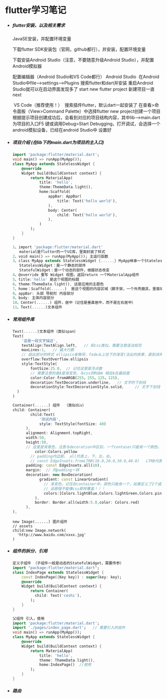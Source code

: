 # flutter学习笔记

- ##### flutter安装，以及相关需求

   JavaSE安装，并配置环境变量

   下载flutter SDK安装包（官网，github都行），并安装，配置环境变量

   下载安装Android Studio（注意，不要随意升级Android Studio），并配置Android模拟器

   配置编辑器（Android Studio和VS Code都行）
   	Android Studio
   ​	在Android Studio中file-->settings-->Plugins 搜索flutter和dart并安装
   ​	重启Android Studio就可以在启动界面发现多了 start new flutter project
   ​	新建项目一直next

   ​	VS Code（推荐使用！）
   ​	搜索插件flutter，默认dart一起安装了
   ​	在查看>命令面板（View>Command Palette）中选择flutter new project创建一个项目
   ​	根据提示项目创建成功后，会看到对应的项目结构内容，其中lib-->main.dart为项目的入口
   ​	F5 键或调用Debug>Start Debugging，打开调试，会选择一个android模拟设备，已经在android Studio中	设置好

- ##### 项目介绍 (在lib下的main.dart为项目的主入口)

  ```dart
  import 'package:flutter/material.dart';
  void main() => runApp(MyApp());
  class MyApp extends StatelessWidget {
      @override
      Widget build(BuildContext context) {
          return MaterialApp(
              title: 'hello',
              theme:ThemeData.light(),
              home:Scaffold(
                  appBar: AppBar(
                      title: Text('hello world'),
                  ),
                  body: Center(
                      child: Text('hello world'),
                  ),
              )
          );
      }
  }
  
  1、import 'package:flutter/material.dart'
     material是flutter的一个UI库，里面封装了样式
  2、void main() => runApp(MyApp()); 主运行函数
  3、class MyApp extends StatelessWidget {......} MyApp继承一个StatelessWidget类
     StatelessWidget：是一个静态的部件
     StatefulWidget：是一个动态的部件，根据状态改变
  4、@override 重写 Widget 视图，返回return 一个MaterialApp组件
  5、title:'hello' 是这个视图的标题
  6、theme:ThemeData.light(), 这是应用的主题色
  7、home：Scaffold(......)  是这个视图的内容区域（脚手架，一个外壳磨具，里面填充组件）
  8、appBar: 头部 导航栏 内容部分
  9、body: 主体内容部分
  10、Center(......) 组件，居中（记住是垂直居中，而不是左右居中）
  11、Text(......)文本组件
  ```

- ##### 常用组件库

  ```dart
  Text(......)文本组件（类似span）
  Text(
      '这是一段文字描述',
      textAlign:TextAlign.left,   // 和css类似，需要注意语法规范
      maxLines:1,   // 最大行数
      // 超出部分的样式 ellipsis省略号，fade从上往下的渐变(淡出的效果，直到消失)
      overflow:TextOverflow.ellipsis 
      style:TextStyle(
          fontSize:25.0,  // 记住这里是浮点数
          // 需要注意的是A是渐变色，与css的RGBA 相反A在最前面
          color:Color.fromARGB(255，255，125，125),  
          decoration:TextDecoration.underline,   // 文字的下划线
          decorationStyle:TextDecorationStyle.solid,	 // 文字下划线（实线）
  	)
  )
  ```

  ```dart
  Container(......) 组件  （类似div）
  child: Container(
          child:Text(
              '测试内容',
              style: TextStyle(fontSize: 40)
      	),
      	alignment: Alignment.topRight,
  	    width:50,
  	    height:50,
  	    // 这里是背景色，注意与decoration中区别，一个contaier只能有一个颜色，否则跑错！
     		color:Colors.yellow    
          // padding内边距， all代表上，下，左，右。
          // const EdgeInsets.fromLTRB(10.0,20.0,30.0,40.0)   LTRB代表左，上，右，下
      	padding: const EdgeInsets.all(10),   
  	    margin:  // 同padding一样
      	decoration: new BoxDecoration(
              gradient: const LinearGradient(
              	// 渐变色，记住在container中，颜色只能有一个，如果定义了2个或以上，
              	// 会跑错不能像css那样覆盖！！！
              	colors:[Colors.lightBlue,Colors.lightGreen,Colors.pink] 
      		),
      		border: Border.all(width:5.0,color: Colors.red)
      	),
  ),
  ```

  ```
  new Image(......) 图片组件
  // assets
  child:new Image.network(
  	'http://www.baidu.com/xxxx.jpg'
  )
  ```

- ##### 组件的拆分、引用

  ```dart
  定义子组件 （子组件一般是动态的StatefulWidget，需要传参）
  import "package:flutter/material.dart";
  class IndexPage extends StatelessWidget {
      const IndexPage({Key key}) : super(key: key);
      @override
      Widget build(BuildContext context) {
          return Container(
          	child: Text('ceshi'),
          );
      }
  }
  
  父组件 引入，使用
  import 'package:flutter/material.dart';
  import './pages/index_page.dart';   // 需要引入的组件
  void main() => runApp(MyApp());
  class MyApp extends StatelessWidget {
      @override
      Widget build(BuildContext context) {
          return MaterialApp(
              title: 'hello',
              theme: ThemeData.light(),
              home:IndexPage()  //使用
          );
      }
  }
  ```

- ##### 路由

